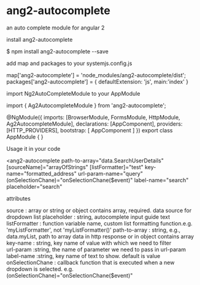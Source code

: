 # ang2-autocomplete
an auto complete module for angular 2

install ang2-autocomplete

$ npm install ang2-autocomplete --save

add map and packages to your systemjs.config.js

map['ang2-autocomplete'] = 'node_modules/ang2-autocomplete/dist';
packages['ang2-autocomplete'] = { defaultExtension: 'js', main:'index' }

import Ng2AutoCompleteModule to your AppModule

import { Ag2AutocompleteModule } from 'ang2-autocomplete';

@NgModule({
  imports: [BrowserModule, FormsModule, HttpModule, Ag2AutocompleteModule],
  declarations: [AppComponent],
  providers: [HTTP_PROVIDERS],
  bootstrap: [ AppComponent ]
})
export class AppModule { }

Usage it in your code

<ang2-autocomplete
  path-to-array="data.SearchUserDetails"
  [sourceName]="arrayOfStrings"
  [listFormatter]="test"
  key-name="formatted_address"
  url-param-name="query"
  (onSelectionChane)="onSelectionChane($event)"
  label-name="search"
  placeholder="search"
</ang2-autocomplete>


attributes

source              :  array or string or object contains array, required. data source for dropdown list
placeholder         : string, autocomplete input guide text
listFormatter       : function variable name, custom list formatting function.e.g. 'myListFormatter', not           'myListFormatter()'
path-to-array       : string, e.g., data.myList, path to array data in http response or in object contains array
key-name            : string, key name of value with which we need to filter  
url-param           :string, the name of parameter we need to pass in url-param
label-name          :string, key name of text to show. default is value
onSelectionChane    : callback function that is executed when a new dropdown is selected. e.g. (onSelectionChane)="onSelectionChane($event)"
